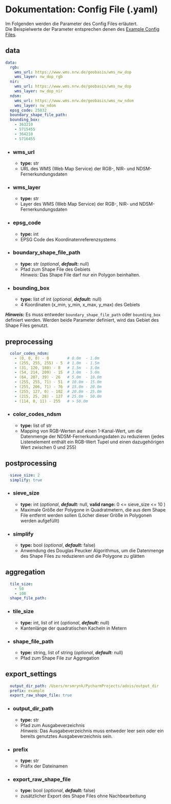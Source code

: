 <!-- @author: Maryniak, Marius - Fachbereich Elektrotechnik, Westfälische Hochschule Gelsenkirchen -->

# Dokumentation: Config File (.yaml)

Im Folgenden werden die Parameter des Config Files erläutert.  
Die Beispielwerte der Parameter entsprechen denen des [Example Config Files](example_config.yaml).


## data

```yaml
data:
  rgb:
    wms_url: https://www.wms.nrw.de/geobasis/wms_nw_dop
    wms_layer: nw_dop_rgb
  nir:
    wms_url: https://www.wms.nrw.de/geobasis/wms_nw_dop
    wms_layer: nw_dop_nir
  ndsm:
    wms_url: https://www.wms.nrw.de/geobasis/wms_nw_ndom
    wms_layer: nw_ndom
  epsg_code: 25832
  boundary_shape_file_path:
  bounding_box:
    - 363210
    - 5715455
    - 364210
    - 5716455
```

- ### wms_url
  - **type:** str
  - URL des WMS (Web Map Service) der RGB-, NIR- und NDSM-Fernerkundungsdaten

- ### wms_layer
  - **type:** str
  - Layer des WMS (Web Map Service) der RGB-, NIR- und NDSM-Fernerkundungsdaten

- ### epsg_code
  - **type:** int
  - EPSG Code des Koordinatenreferenzsystems

- ### boundary_shape_file_path
  - **type:** str (*optional*, ***default:*** null)
  - Pfad zum Shape File des Gebiets  
    *Hinweis:* Das Shape File darf nur ein Polygon beinhalten.

- ### bounding_box
  - **type:** list of int (*optional*, ***default:*** null)
  - 4 Koordinaten (x_min, y_min, x_max, y_max) des Gebiets

***Hinweis:*** Es muss entweder `boundary_shape_file_path` oder `bounding_box` definiert werden.
Werden beide Parameter definiert, wird das Gebiet des Shape Files genutzt.


## preprocessing

```yaml
  color_codes_ndsm:
    - (0, 0, 0) - 0        # 0.0m  - 1.0m
    - (255, 255, 255) - 5  # 1.0m  - 1.5m
    - (31, 120, 180) - 8   # 1.5m  - 3.0m
    - (54, 214, 209) - 15  # 3.0m  - 5.0m
    - (64, 207, 39) - 26   # 5.0m  - 10.0m
    - (255, 255, 71) - 51  # 10.0m - 15.0m
    - (255, 206, 71) - 76  # 15.0m - 20.0m
    - (255, 127, 0) - 102  # 20.0m - 25.0m
    - (215, 25, 28) - 127  # 25.0m - 50.0m
    - (114, 0, 11) - 255   # > 50.0m
```

- ### color_codes_ndsm
  - **type:** list of str
  - Mapping von RGB-Werten auf einen 1-Kanal-Wert, um die Datenmenge der NDSM-Fernerkundungsdaten zu reduzieren
    (jedes Listenelement enthält ein RGB-Wert Tupel und einen dazugehörigen Wert zwischen 0 und 255)


## postprocessing

```yaml
  sieve_size: 2
  simplify: true
```

- ### sieve_size
  - **type:** int (*optional*, ***default:*** null, **valid range:** 0 <= sieve_size <= 10  )
  - Maximale Größe der Polygone in Quadratmetern, die aus dem Shape File entfernt werden sollen
    (Löcher dieser Größe in Polygonen werden aufgefüllt)

- ### simplify
  - **type:** bool (*optional*, ***default:*** false)  
  - Anwendung des Douglas Peucker Algorithmus, um die Datenmenge des Shape Files zu reduzieren und die Polygone
    zu glätten


## aggregation

```yaml
  tile_size:
    - 50
    - 100
  shape_file_path:
```

- ### tile_size
  - **type:** int, list of int (*optional*, ***default:*** null)
  - Kantenlänge der quadratischen Kacheln in Metern

- ### shape_file_path
  - **type:** string, list of string (*optional*, ***default:*** null)
  - Pfad zum Shape File zur Aggregation


## export_settings

```yaml
  output_dir_path: /Users/mrsmrynk/PycharmProjects/adois/output_dir
  prefix: example
  export_raw_shape_file: true
```

- ### output_dir_path
  - **type:** str
  - Pfad zum Ausgabeverzeichnis  
    *Hinweis:* Das Ausgabeverzeichnis muss entweder leer sein oder ein bereits genutztes Ausgabeverzeichnis sein.

- ### prefix
  - **type:** str
  - Präfix der Dateinamen

- ### export_raw_shape_file
  - **type:** bool (*optional*, ***default:*** false)
  - zusätzlicher Export des Shape Files ohne Nachbearbeitung